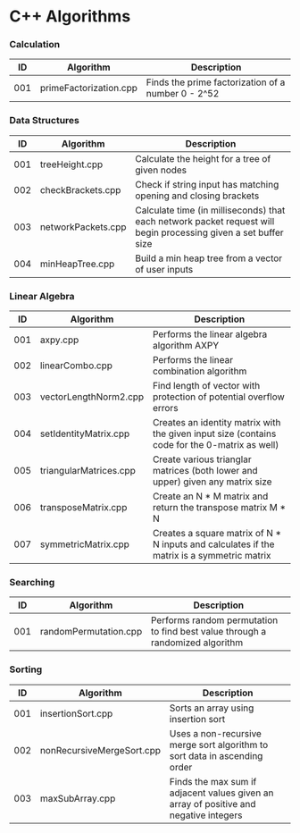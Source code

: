 # C++ Algorithms
### Calculation
|ID      |Algorithm                     |Description                                                                                                            |
|--------|------------------------------|-----------------------------------------------------------------------------------------------------------------------|
|001     |primeFactorization.cpp        |Finds the prime factorization of a number 0 - 2^52                                                                     |
### Data Structures
|ID      |Algorithm                |Description                                                                                                            |
|--------|-------------------------|-----------------------------------------------------------------------------------------------------------------------|
|001     |treeHeight.cpp           |Calculate the height for a tree of given nodes                                                                         |
|002     |checkBrackets.cpp        |Check if string input has matching opening and closing brackets                                                        |
|003     |networkPackets.cpp       |Calculate time (in milliseconds) that each network packet request will begin processing given a set buffer size        |
|004     |minHeapTree.cpp          |Build a min heap tree from a vector of user inputs                                                                     |
### Linear Algebra   
|ID      |Algorithm                |Description                                                                                                            |
|--------|-------------------------|-----------------------------------------------------------------------------------------------------------------------|
|001     |axpy.cpp                 |Performs the linear algebra algorithm AXPY                                                                             |
|002     |linearCombo.cpp          |Performs the linear combination algorithm                                                                              |
|003     |vectorLengthNorm2.cpp    |Find length of vector with protection of potential overflow errors                                                     |
|004     |setIdentityMatrix.cpp    |Creates an identity matrix with the given input size (contains code for the 0-matrix as well)                          |
|005     |triangularMatrices.cpp   |Create various trianglar matrices (both lower and upper) given any matrix size                                         |
|006     |transposeMatrix.cpp      |Create an N * M matrix and return the transpose matrix M * N                                                           |
|007     |symmetricMatrix.cpp      |Creates a square matrix of N * N inputs and calculates if the matrix is a symmetric matrix                             |
### Searching
|ID      |Algorithm                  |Description                                                                                                            |
|--------|---------------------------|-----------------------------------------------------------------------------------------------------------------------|
|001     |randomPermutation.cpp      |Performs random permutation to find best value through a randomized algorithm                                          |
### Sorting
|ID      |Algorithm                  |Description                                                                                                            |
|--------|---------------------------|-----------------------------------------------------------------------------------------------------------------------|
|001     |insertionSort.cpp          |Sorts an array using insertion sort                                                                                    |
|002     |nonRecursiveMergeSort.cpp  |Uses a non-recursive merge sort algorithm to sort data in ascending order                                              |
|003     |maxSubArray.cpp            |Finds the max sum if adjacent values given an array of positive and negative integers                                  |
